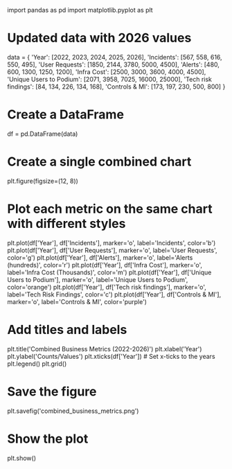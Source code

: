 import pandas as pd
import matplotlib.pyplot as plt

# Updated data with 2026 values
data = {
    'Year': [2022, 2023, 2024, 2025, 2026],
    'Incidents': [567, 558, 616, 550, 495],
    'User Requests': [1850, 2144, 3780, 5000, 4500],
    'Alerts': [480, 600, 1300, 1250, 1200],
    'Infra Cost': [2500, 3000, 3600, 4000, 4500],
    'Unique Users to Podium': [2071, 3958, 7025, 16000, 25000],
    'Tech risk findings': [84, 134, 226, 134, 168],
    'Controls & MI': [173, 197, 230, 500, 800]
}

# Create a DataFrame
df = pd.DataFrame(data)

# Create a single combined chart
plt.figure(figsize=(12, 8))

# Plot each metric on the same chart with different styles
plt.plot(df['Year'], df['Incidents'], marker='o', label='Incidents', color='b')
plt.plot(df['Year'], df['User Requests'], marker='o', label='User Requests', color='g')
plt.plot(df['Year'], df['Alerts'], marker='o', label='Alerts (hundreds)', color='r')
plt.plot(df['Year'], df['Infra Cost'], marker='o', label='Infra Cost (Thousands)', color='m')
plt.plot(df['Year'], df['Unique Users to Podium'], marker='o', label='Unique Users to Podium', color='orange')
plt.plot(df['Year'], df['Tech risk findings'], marker='o', label='Tech Risk Findings', color='c')
plt.plot(df['Year'], df['Controls & MI'], marker='o', label='Controls & MI', color='purple')

# Add titles and labels
plt.title('Combined Business Metrics (2022-2026)')
plt.xlabel('Year')
plt.ylabel('Counts/Values')
plt.xticks(df['Year'])  # Set x-ticks to the years
plt.legend()
plt.grid()

# Save the figure
plt.savefig('combined_business_metrics.png')

# Show the plot
plt.show()
